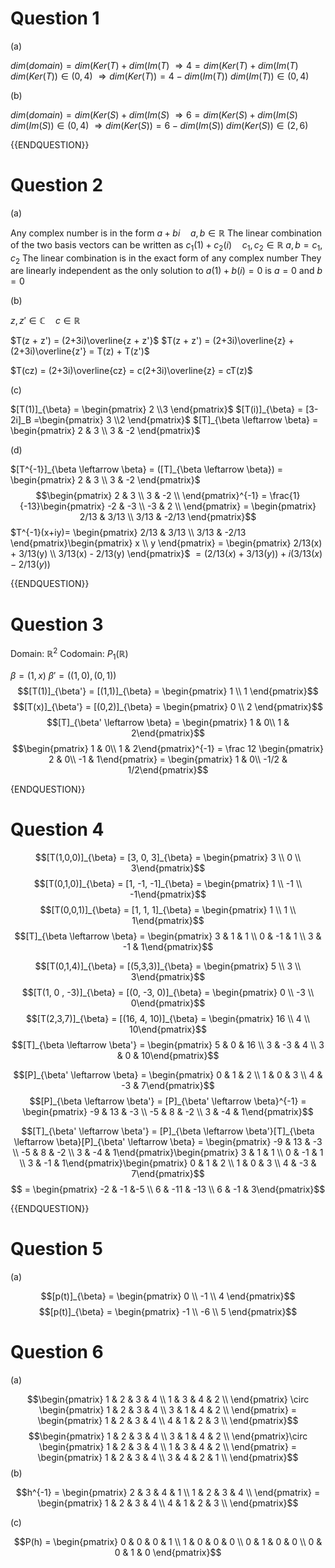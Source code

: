 
# Question 1

(a)

$dim(domain) = dim(Ker(T) + dim(Im(T)$
$\Rightarrow 4 = dim(Ker(T) + dim(Im(T)$
$dim(Ker(T)) \in (0,4)$
$\Rightarrow dim(Ker(T)) = 4 - dim(Im(T))$
$dim(Im(T)) \in (0,4)$

(b)

$dim(domain) = dim(Ker(S) + dim(Im(S)$
$\Rightarrow 6 = dim(Ker(S) + dim(Im(S)$
$dim(Im(S)) \in (0,4)$
$\Rightarrow dim(Ker(S)) = 6 - dim(Im(S))$
$dim(Ker(S)) \in (2,6)$

{{ENDQUESTION}}

# Question 2

(a)

Any complex number is in the form $a +bi \quad a,b \in \mathbb{R}$
The linear combination of the two basis vectors can be written as
$c_1(1) + c_2(i) \quad c_1,c_2 \in \mathbb{R}$
$a,b = c_1,c_2$
The linear combination is in the exact form of any complex number
They are linearly independent as the only solution to $a(1) + b(i) = 0$
is $a = 0 \text{ and } b = 0$

(b)

$z,z' \in \mathbb{C} \quad c \in \mathbb{R}$

$T(z + z') = (2+3i)\overline{z + z'}$
$T(z + z') = (2+3i)\overline{z} + (2+3i)\overline{z'} = T(z) + T(z')$

$T(cz) = (2+3i)\overline{cz} = c(2+3i)\overline{z} = cT(z)$

(c)

$[T(1)]_{\beta} = \begin{pmatrix} 2 \\3 \end{pmatrix}$
$[T(i)]_{\beta}  = [3-2i]_B =\begin{pmatrix} 3 \\2 \end{pmatrix}$
$[T]_{\beta \leftarrow \beta} = \begin{pmatrix} 2 & 3 \\ 3 & -2 \end{pmatrix}$

(d)

$[T^{-1}]_{\beta \leftarrow \beta} = ([T]_{\beta \leftarrow \beta}) = \begin{pmatrix} 2 & 3 \\ 3 & -2 \end{pmatrix}$
$$\begin{pmatrix} 2 & 3 \\ 3 & -2 \\ \end{pmatrix}^{-1} = \frac{1}{-13}\begin{pmatrix} -2 & -3 \\ -3 & 2 \\ \end{pmatrix} = \begin{pmatrix} 2/13 & 3/13 \\ 3/13 & -2/13  \end{pmatrix}$$
$T^{-1}(x+iy)= \begin{pmatrix} 2/13 & 3/13 \\ 3/13 & -2/13  \end{pmatrix}\begin{pmatrix} x \\ y \end{pmatrix} = \begin{pmatrix} 2/13(x) + 3/13(y) \\ 3/13(x) - 2/13(y)  \end{pmatrix}$
$= (2/13(x) + 3/13(y)) + i(3/13(x) - 2/13(y))$

{{ENDQUESTION}}

# Question 3

Domain: $\mathbb{R}^2$
Codomain: $P_1(\mathbb{R})$

$\beta = (1, x)$
$\beta' = ((1,0),(0,1))$
$$[T(1)]_{\beta'} = [(1,1)]_{\beta} = \begin{pmatrix} 1 \\ 1 \end{pmatrix}$$ 
$$[T(x)]_{\beta'} = [(0,2)]_{\beta} = \begin{pmatrix} 0 \\ 2 \end{pmatrix}$$ 
$$[T]_{\beta' \leftarrow \beta} = \begin{pmatrix} 1 & 0\\ 1 & 2\end{pmatrix}$$
$$\begin{pmatrix} 1 & 0\\ 1 & 2\end{pmatrix}^{-1} = \frac 12 \begin{pmatrix} 2 & 0\\ -1 & 1\end{pmatrix} = \begin{pmatrix} 1 & 0\\ -1/2 & 1/2\end{pmatrix}$$

{ENDQUESTION}}

# Question 4

$$[T(1,0,0)]_{\beta} = [3, 0, 3]_{\beta} = \begin{pmatrix} 3 \\ 0 \\ 3\end{pmatrix}$$
$$[T(0,1,0)]_{\beta} = [1, -1, -1]_{\beta} = \begin{pmatrix} 1 \\ -1 \\ -1\end{pmatrix}$$
$$[T(0,0,1)]_{\beta} = [1, 1, 1]_{\beta} = \begin{pmatrix} 1 \\ 1 \\ 1\end{pmatrix}$$
$$[T]_{\beta \leftarrow \beta} = \begin{pmatrix} 3 & 1 & 1 \\ 0 & -1 & 1  \\ 3 & -1 & 1\end{pmatrix}$$

$$[T(0,1,4)]_{\beta} = [(5,3,3)]_{\beta} = \begin{pmatrix} 5 \\ 3 \\ 3\end{pmatrix}$$
$$[T(1, 0 , -3)]_{\beta} = [(0, -3, 0)]_{\beta} = \begin{pmatrix} 0 \\ -3 \\ 0\end{pmatrix}$$
$$[T(2,3,7)]_{\beta} = [(16, 4, 10)]_{\beta} = \begin{pmatrix} 16 \\ 4 \\ 10\end{pmatrix}$$
$$[T]_{\beta \leftarrow \beta'} = \begin{pmatrix} 5 & 0 & 16 \\ 3 & -3 & 4 \\ 3 & 0 & 10\end{pmatrix}$$

$$[P]_{\beta' \leftarrow \beta} = \begin{pmatrix} 0 & 1 & 2 \\ 1 & 0 & 3  \\ 4 & -3 & 7\end{pmatrix}$$
$$[P]_{\beta \leftarrow \beta'} = [P]_{\beta' \leftarrow \beta}^{-1} = \begin{pmatrix} -9 & 13 & -3 \\ -5 & 8 & -2  \\ 3 & -4 & 1\end{pmatrix}$$

$$[T]_{\beta' \leftarrow \beta'} = [P]_{\beta \leftarrow \beta'}[T]_{\beta \leftarrow \beta}[P]_{\beta' \leftarrow \beta} = \begin{pmatrix} -9 & 13 & -3 \\ -5 & 8 & -2  \\ 3 & -4 & 1\end{pmatrix}\begin{pmatrix} 3 & 1 & 1 \\ 0 & -1 & 1  \\ 3 & -1 & 1\end{pmatrix}\begin{pmatrix} 0 & 1 & 2 \\ 1 & 0 & 3  \\ 4 & -3 & 7\end{pmatrix}$$
$$ = \begin{pmatrix}
-2 & -1 &-5 \\
6 & -11 & -13 \\
6 & -1 & 3​
\end{pmatrix}$$


{{ENDQUESTION}}

# Question 5

(a)

$$[p(t)]_{\beta} = \begin{pmatrix} 0 \\ -1 \\ 4 \end{pmatrix}$$
$$[p(t)]_{\beta} = \begin{pmatrix} -1 \\ -6 \\ 5 \end{pmatrix}$$


# Question 6

(a)

$$\begin{pmatrix} 1 & 2 & 3 & 4 \\ 1 & 3 & 4 & 2 \\ \end{pmatrix} \circ \begin{pmatrix} 1 & 2 & 3 & 4 \\ 3 & 1 & 4 & 2 \\ \end{pmatrix} = \begin{pmatrix} 1 & 2 & 3 & 4 \\ 4 & 1 & 2 & 3 \\ \end{pmatrix}$$
$$\begin{pmatrix} 1 & 2 & 3 & 4 \\ 3 & 1 & 4 & 2 \\ \end{pmatrix}\circ \begin{pmatrix} 1 & 2 & 3 & 4 \\ 1 & 3 & 4 & 2 \\ \end{pmatrix}   = \begin{pmatrix} 1 & 2 & 3 & 4 \\ 3 & 4 & 2 & 1 \\ \end{pmatrix}$$
(b)

$$h^{-1} = \begin{pmatrix} 2 & 3 & 4 & 1 \\ 1 & 2 & 3 & 4 \\ \end{pmatrix} = \begin{pmatrix} 1 & 2 & 3 & 4 \\ 4 & 1 & 2 & 3 \\ \end{pmatrix}$$

(c)

$$P(h) = 
\begin{pmatrix} 0 & 0 & 0 & 1 \\ 1 & 0 & 0 & 0 \\ 0 & 1 & 0 & 0 \\ 0 & 0 & 1 & 0 \end{pmatrix}$$